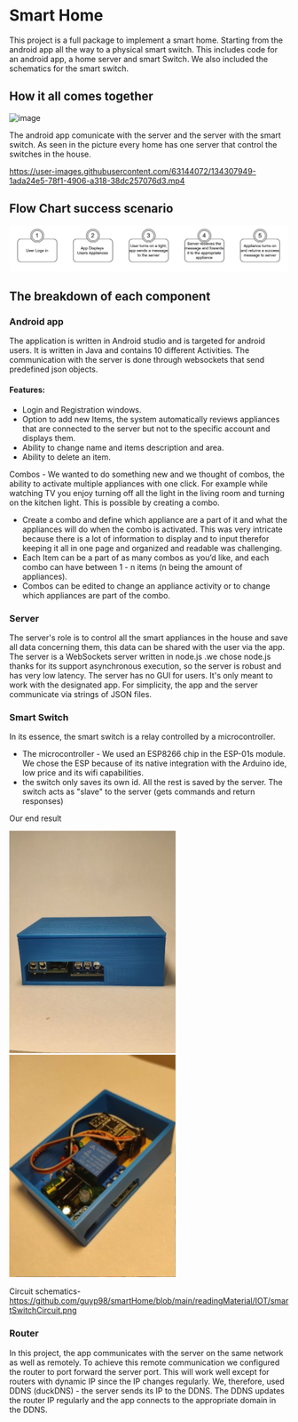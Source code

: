 # Smart Home

This project is a full package to implement a smart home. Starting from the android app all the way to a physical smart switch. This includes code for an android app, a home server and smart Switch. We also included the schematics for the smart switch.

## How it all comes together
![image](https://user-images.githubusercontent.com/63144072/134199323-d933e467-3390-48bd-a524-684467573887.png)


The android app comunicate with the server and the server with the smart switch.
As seen in the picture every home has one server that control the switches in the house.

https://user-images.githubusercontent.com/63144072/134307949-1ada24e5-78f1-4906-a318-38dc257076d3.mp4




## Flow Chart success scenario
![image](https://github.com/guyp98/smartHome/blob/main/readingMaterial/flow_chart.png)


## The breakdown of each component

### Android app
 The application is written in Android studio and is targeted for android users. It is written in Java and contains 10 different Activities. The communication with the server is done through websockets that send predefined json objects.

#### Features:

- Login and Registration windows.
- Option to add new Items, the system automatically reviews appliances that are connected to the server but not to the specific account and displays them. 
- Ability to change name and items description and area.
- Ability to delete an item.

Combos - We wanted to do something new and we thought of combos, the ability to activate multiple appliances with one click. For example while watching TV you enjoy turning off all the light in the living room and turning on the kitchen light. This is possible by creating a combo.
- Create a combo and define which appliance are a part of it and what the appliances will do when the combo is activated. This was very intricate because there is a lot of information to display and to input therefor keeping it all in one page and organized and readable was challenging.
- Each Item can be a part of as many combos as you’d like, and each combo can have between 1 - n items (n being the amount of appliances). 
- Combos can be edited to change an appliance activity or to change which appliances are part of the combo.


### Server
The server's role is to control all the smart appliances in the house and save all data concerning them, this data can be shared with the user via the app.                          
The server is a WebSockets server written in node.js .we chose node.js thanks for its support asynchronous execution, so the server is robust and has very low latency. The server has no GUI for users. It's only meant to work with the designated app. For simplicity, the app and the server communicate via strings of JSON files. 

### Smart Switch
In its essence, the smart switch is a relay controlled by a microcontroller.                                                                                           
- The microcontroller - We used an ESP8266  chip in the ESP-01s module.
We chose the ESP because of its native integration with the Arduino ide, low price and its wifi capabilities. 
-  the switch only saves its own id. All the rest is saved by the server. The switch acts as "slave" to the server (gets commands and return responses) 

Our end result

![image](https://github.com/guyp98/smartHome/blob/main/readingMaterial/IOT/smartSwitch1.jpg)
![image](https://github.com/guyp98/smartHome/blob/main/readingMaterial/IOT/smartSwitch2.jpg)

Circuit schematics- https://github.com/guyp98/smartHome/blob/main/readingMaterial/IOT/smartSwitchCircuit.png

### Router
In this project, the app communicates with the server on the same network as well as remotely. To achieve this remote communication we configured the router to port forward the server port. This will work well except for routers with dynamic IP since the IP changes regularly. We, therefore, used DDNS (duckDNS) - the server sends its IP to the DDNS. The DDNS updates the router IP regularly and the app connects to the appropriate domain in the DDNS. 
















